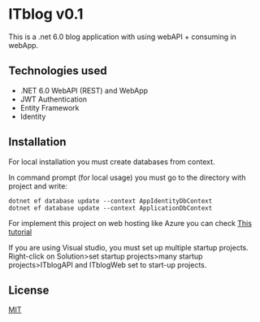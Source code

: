 # ITblog v0.1
This is a .net 6.0 blog application with using webAPI + consuming in webApp.


## Technologies used
- .NET 6.0 WebAPI (REST) and WebApp
- JWT Authentication
- Entity Framework
- Identity

## Installation
For local installation you must create databases from context.

In command prompt (for local usage) you must go to the directory with project and write:
```
dotnet ef database update --context AppIdentityDbContext
dotnet ef database update --context ApplicationDbContext
```
For implement this project on web hosting like Azure you can check [This tutorial](https://docs.microsoft.com/en-us/azure/app-service/tutorial-dotnetcore-sqldb-app?tabs=azure-portal%2Cvisualstudio-deploy%2Cdeploy-instructions-azure-portal%2Cazure-portal-logs%2Cazure-portal-resources)

If you are using Visual studio, you must set up multiple startup projects. 
Right-click on Solution>set startup projects>many startup projects>ITblogAPI and ITblogWeb set to start-up projects.


## License
[MIT](https://choosealicense.com/licenses/mit/)


